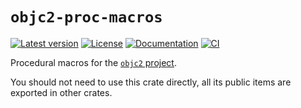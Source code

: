 # `objc2-proc-macros`

[![Latest version](https://badgen.net/crates/v/objc2-proc-macros)](https://crates.io/crates/objc2-proc-macros)
[![License](https://badgen.net/badge/license/MIT/blue)](../LICENSE.txt)
[![Documentation](https://docs.rs/objc2-proc-macros/badge.svg)](https://docs.rs/objc2-proc-macros/)
[![CI](https://github.com/madsmtm/objc2/actions/workflows/ci.yml/badge.svg)](https://github.com/madsmtm/objc2/actions/workflows/ci.yml)

Procedural macros for the [`objc2` project](https://github.com/madsmtm/objc2).

You should not need to use this crate directly, all its public items are
exported in other crates.
